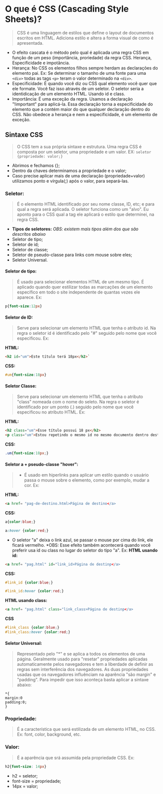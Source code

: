 # O que é CSS (Cascading Style Sheets)? 

> CSS é uma linguagem de estilos que define o layout de documentos escritos em HTML. Adiciona estilo e altera a forma visual de como é apresentada.

- O efeito cascata é o método pelo qual é aplicada uma regra CSS em função de um peso (importância, proriedade) da regra CSS. Herança, Especificidade e impotância.  
- Herança: No CSS os elementos filhos sempre herdam as declarações do elemento pai. Ex: Se determinar o tamanho de uma fonte para uma `<div>` todas as tags `<p>` teram o valor determinado na `<div>`. 
- Especificidade: É quando você diz ou CSS qual elemento você quer que ele formate. Você faz isso através de um seletor. O seletor seria a identidicação de um elemento HTML. Usando id e class. 
- Importância: É uma exceção da regra. Usamos a declaração "!important" para aplicá-la. Essa declaração torna a especificidade do elemento que a contém maior do que qualquer declaração dentro do CSS. Não obedece a herança e nem a especificidade, é um elemento de exceção.


## Sintaxe CSS

> O CSS tem a sua própria sintaxe e estrutura. Uma regra CSS é composta por um seletor, uma propriedade e um valor. EX:
`seletor {propriedade: valor;}`  
- Abrimos e fechamos {};
- Dentro da chaves determinamos a propriedade e o valor;
- Caso precise aplicar mais de uma declaração (propriedade+valor) utilizamos ponto e vírgula(;) após o valor, para separá-las.

### Seletor:
> É o elemento HTML identificado por seu nome classe, ID, etc; e para qual a regra será aplicada. O seletor funciona como um "alvo". Eu aponto para o CSS qual a tag ele aplicará o estilo que determinei, na regra CSS. 

- **Tipos de seletores:** *OBS: existem mais tipos além dos que são descritos abaixo*
- Seletor de tipo;
- Seletor de id;
- Seletor de classe;
- Seletor de pseudo-classe para links com mouse sobre eles;
- Seletor Universal. 

#### Seletor de tipo:
> É usado para selecionar elementos HTML de um mesmo tipo. É aplicado quando quer estilizar todas as marcações de um elemento específico em todo o site independente de quantas vezes ele aparece. Ex:
```css
p{font-size:12px}
```
#### Seletor de ID:
> Serve para selecionar um elemento HTML que tenha o atributo id. Na regra o seletor id é identificado pelo "#" seguido pelo nome que você especificou. Ex:

**HTML:**
```html
<h2 id="um">Este título terá 18px</h2>`    
``` 
**CSS:**
```css
#um{font-size:18px}
```

#### Seletor Classe:
> Serve para selecionar um elemento HTML que tenha o atributo "class" nomeada com o nome do seleto. Na regra o seletor é identificado por um ponto (.) seguido pelo nome que você especificou no atributo HTML. Ex:

**HTML:**
```html
<h2 class="um">Esse título possui 18 px</h2> 
<p class="um">Estou repetindo o mesmo id no mesmo documento dentro deste parágrafo</p>
```
**CSS:** 
```css
.um{font-size:18px;}
```

#### Seletor a + pseudo-classe "hover": 
> - É usado em hiperlinks para aplicar um estilo quando o usuário passa o mouse sobre o elemento, como por exemplo, mudar a cor. Ex:

 **HTML:**

 ```html 
<a href= "pag-de-destino.html>Página de destino</a> 
```
**CSS:**

```css
a{color:blue;} 

a:hover {color:red;}
```
- O seletor "a" deixa o link azul, se passar o mouse por cima do link, ele ficará vermelho. *OBS: Esse efeito também acontecerá quando você preferir usa id ou class no lugar do seletor do tipo "a". Ex:
**HTML usando id:**   
```html
<a href= "pag.html" id="link_id>Página de destinp</a> 
```
**CSS:**
```css
#link_id {color:blue;}

#link_id:hover {color:red;}
```
**HTML usando class:** 

 ```html
 <a href= "pag.html" class="link_class>Página de destinp</a>
 ```
 **CSS**
```css
#link_class {color:blue;}
#link_class:hover {color:red;} 
```  
 


#### Seletor Universal:
> Representado pelo "*" e se aplica a todos os elementos de uma página. Geralmente usado para "resetar" propriedades aplicadas automaticamente pelos navegadores e tem a liberdade de definir as regras sem interferência dos navegadores. As duas propriedades usadas que os navegadores influênciam na aparência "são margin" e "padding". Para impedir que isso aconteça basta aplicar a sintaxe abaixo: 
```
*{
margin:0
padding:0;
}
```



### Propriedade:
> É a característica que será estilizada de um elemento HTML, no CSS. Ex: font, color, background, etc.

### Valor: 
> É a aparência que srá assumida pela propriedade CSS. Ex:
```css
h2{font-size: 14px}  
```
- h2 = seletor;
- font-size = propriedade;
- 14px = valor;

